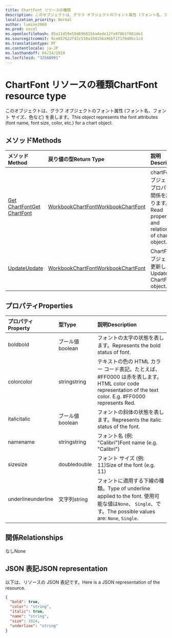 ```yaml
---
title: ChartFont リソースの種類
description: このオブジェクトは、グラフ オブジェクトのフォント属性 (フォント名、フォント サイズ、色など) を表します。
localization_priority: Normal
author: lumine2008
ms.prod: excel
ms.openlocfilehash: 85a11d59e58d6968154a4ede12fa978b1f061de1
ms.sourcegitcommit: 0ce657622f42c510a104156a96bf1f1f040bc1cd
ms.translationtype: MT
ms.contentlocale: ja-JP
ms.lasthandoff: 04/24/2019
ms.locfileid: "32568991"
---
```

# <a name="chartfont-resource-type"></a><span data-ttu-id="006b6-103">ChartFont リソースの種類</span><span class="sxs-lookup"><span data-stu-id="006b6-103">ChartFont resource type</span></span>

<span data-ttu-id="006b6-104">このオブジェクトは、グラフ オブジェクトのフォント属性 (フォント名、フォント サイズ、色など) を表します。</span><span class="sxs-lookup"><span data-stu-id="006b6-104">This object represents the font attributes (font name, font size, color, etc.) for a chart object.</span></span>


## <a name="methods"></a><span data-ttu-id="006b6-105">メソッド</span><span class="sxs-lookup"><span data-stu-id="006b6-105">Methods</span></span>

| <span data-ttu-id="006b6-106">メソッド</span><span class="sxs-lookup"><span data-stu-id="006b6-106">Method</span></span>           | <span data-ttu-id="006b6-107">戻り値の型</span><span class="sxs-lookup"><span data-stu-id="006b6-107">Return Type</span></span>    |<span data-ttu-id="006b6-108">説明</span><span class="sxs-lookup"><span data-stu-id="006b6-108">Description</span></span>|
|:---------------|:--------|:----------|
|[<span data-ttu-id="006b6-109">Get ChartFont</span><span class="sxs-lookup"><span data-stu-id="006b6-109">Get ChartFont</span></span>](../api/chartfont-get.md) | [<span data-ttu-id="006b6-110">WorkbookChartFont</span><span class="sxs-lookup"><span data-stu-id="006b6-110">WorkbookChartFont</span></span>](chartfont.md) |<span data-ttu-id="006b6-111">chartFont オブジェクトのプロパティと関係を読み取ります。</span><span class="sxs-lookup"><span data-stu-id="006b6-111">Read properties and relationships of chartFont object.</span></span>|
|[<span data-ttu-id="006b6-112">Update</span><span class="sxs-lookup"><span data-stu-id="006b6-112">Update</span></span>](../api/chartfont-update.md) | [<span data-ttu-id="006b6-113">WorkbookChartFont</span><span class="sxs-lookup"><span data-stu-id="006b6-113">WorkbookChartFont</span></span>](chartfont.md)   |<span data-ttu-id="006b6-114">ChartFont オブジェクトを更新します。</span><span class="sxs-lookup"><span data-stu-id="006b6-114">Update ChartFont object.</span></span> |

## <a name="properties"></a><span data-ttu-id="006b6-115">プロパティ</span><span class="sxs-lookup"><span data-stu-id="006b6-115">Properties</span></span>
| <span data-ttu-id="006b6-116">プロパティ</span><span class="sxs-lookup"><span data-stu-id="006b6-116">Property</span></span>     | <span data-ttu-id="006b6-117">型</span><span class="sxs-lookup"><span data-stu-id="006b6-117">Type</span></span>   |<span data-ttu-id="006b6-118">説明</span><span class="sxs-lookup"><span data-stu-id="006b6-118">Description</span></span>|
|:---------------|:--------|:----------|
|<span data-ttu-id="006b6-119">bold</span><span class="sxs-lookup"><span data-stu-id="006b6-119">bold</span></span>|<span data-ttu-id="006b6-120">ブール値</span><span class="sxs-lookup"><span data-stu-id="006b6-120">boolean</span></span>|<span data-ttu-id="006b6-121">フォントの太字の状態を表します。</span><span class="sxs-lookup"><span data-stu-id="006b6-121">Represents the bold status of font.</span></span>|
|<span data-ttu-id="006b6-122">color</span><span class="sxs-lookup"><span data-stu-id="006b6-122">color</span></span>|<span data-ttu-id="006b6-123">string</span><span class="sxs-lookup"><span data-stu-id="006b6-123">string</span></span>|<span data-ttu-id="006b6-p101">テキストの色の HTML カラー コード表記。たとえば、#FF0000 は赤を表します。</span><span class="sxs-lookup"><span data-stu-id="006b6-p101">HTML color code representation of the text color. E.g. #FF0000 represents Red.</span></span>|
|<span data-ttu-id="006b6-127">italic</span><span class="sxs-lookup"><span data-stu-id="006b6-127">italic</span></span>|<span data-ttu-id="006b6-128">ブール値</span><span class="sxs-lookup"><span data-stu-id="006b6-128">boolean</span></span>|<span data-ttu-id="006b6-129">フォントの斜体の状態を表します。</span><span class="sxs-lookup"><span data-stu-id="006b6-129">Represents the italic status of the font.</span></span>|
|<span data-ttu-id="006b6-130">name</span><span class="sxs-lookup"><span data-stu-id="006b6-130">name</span></span>|<span data-ttu-id="006b6-131">string</span><span class="sxs-lookup"><span data-stu-id="006b6-131">string</span></span>|<span data-ttu-id="006b6-132">フォント名 (例: "Calibri")</span><span class="sxs-lookup"><span data-stu-id="006b6-132">Font name (e.g. "Calibri")</span></span>|
|<span data-ttu-id="006b6-133">size</span><span class="sxs-lookup"><span data-stu-id="006b6-133">size</span></span>|<span data-ttu-id="006b6-134">double</span><span class="sxs-lookup"><span data-stu-id="006b6-134">double</span></span>|<span data-ttu-id="006b6-135">フォント サイズ (例: 11)</span><span class="sxs-lookup"><span data-stu-id="006b6-135">Size of the font (e.g. 11)</span></span>|
|<span data-ttu-id="006b6-136">underline</span><span class="sxs-lookup"><span data-stu-id="006b6-136">underline</span></span>|<span data-ttu-id="006b6-137">文字列</span><span class="sxs-lookup"><span data-stu-id="006b6-137">string</span></span>|<span data-ttu-id="006b6-138">フォントに適用する下線の種類。</span><span class="sxs-lookup"><span data-stu-id="006b6-138">Type of underline applied to the font.</span></span> <span data-ttu-id="006b6-139">使用可能な値は`None`、 `Single`、です。</span><span class="sxs-lookup"><span data-stu-id="006b6-139">The possible values are: `None`, `Single`.</span></span>|

## <a name="relationships"></a><span data-ttu-id="006b6-140">関係</span><span class="sxs-lookup"><span data-stu-id="006b6-140">Relationships</span></span>
<span data-ttu-id="006b6-141">なし</span><span class="sxs-lookup"><span data-stu-id="006b6-141">None</span></span>


## <a name="json-representation"></a><span data-ttu-id="006b6-142">JSON 表記</span><span class="sxs-lookup"><span data-stu-id="006b6-142">JSON representation</span></span>

<span data-ttu-id="006b6-143">以下は、リソースの JSON 表記です。</span><span class="sxs-lookup"><span data-stu-id="006b6-143">Here is a JSON representation of the resource.</span></span>

<!--{
  "blockType": "resource",
  "baseType": "microsoft.graph.entity",
  "optionalProperties": [],
  "@odata.type": "microsoft.graph.workbookChartFont"
}-->

```json
{
  "bold": true,
  "color": "string",
  "italic": true,
  "name": "string",
  "size": 1024,
  "underline": "string"
}

```

<!-- uuid: 8fcb5dbc-d5aa-4681-8e31-b001d5168d79
2015-10-25 14:57:30 UTC -->
<!-- {
  "type": "#page.annotation",
  "description": "ChartFont resource",
  "keywords": "",
  "section": "documentation",
  "tocPath": ""
}-->
